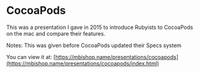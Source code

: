 # CocoaPods

This was a presentation I gave in 2015 to introduce Rubyists to CocoaPods on the mac and compare their features.

Notes: This was given before CocoaPods updated their Specs system

You can view it at: [https://mbishop.name/presentations/cocoapods](https://mbishop.name/presentations/cocoapods/index.html)
